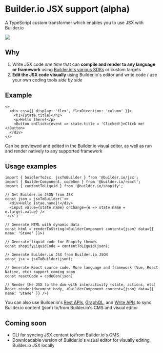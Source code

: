 # Builder.io JSX support (alpha)

A TypeScript custom transformer which enables you to use JSX with Builder.io

<img src="https://i.imgur.com/KTpBDvH.gif" >

## Why

1. Write JSX code _one time_ that can **compile and render to any language or framework** using [Builder.io's various SDKs](../packages) or custom targets
2. **Edit the JSX code visually** using Builder.io's editor and write code / use your own coding tools _side by side_

## Example

```tsx
<>
  <div css={{ display: 'flex', flexDirection: 'column' }}>
    <h1>{state.title}</h1>
    <p>Hello there!</p>
    <Button onClick={event => state.title = 'Clicked!}>Click me!</Button>
  </div>
</>
```

Can be previewed and edited in the Builder.io visual editor, as well as run and render natively to any supported framework

## Usage examples

```tsx
import { buidlerToJsx, jsxToBuilder } from '@builder.io/jsx';
import { BuilderComponent, codeGen } from '@builder.io/react';
import { contentToLiquid } from '@builder.io/shopify';

// Get Builder.io JSON from JSX 
const json = jsxToBuilder(`<>
  <div>Hello {stae.name}!</div>
  <input value={state.name} onChange={e => state.name = e.target.value} />
 </>`)

// Generate HTML with dynamic data
const html = renderToString(<BuilderComponent content={json} data={{ name: 'Steve' }}>)

// Generate liquid code for Shopify themes
const shopifyLiquidCode = contentToLiquid(json);

// Generate Builder.io JSX from Builder.io JSON
const jsx = jsxToBuilder(json);

// Generate React source code. More language and framework (Vue, React Native, etc) support coming soon
const reactCode = codeGen(json)

// Render the JSX to the dom with interactivity (state, actions, etc)
React.render(document.body, <BuilderComponent content={json} data={{ name: 'Steve' }} />)
```

You can also use Builder.io's [Rest APIs](https://www.builder.io/c/docs/query-api), [GraphQL](https://www.builder.io/c/docs/graphql-api), and [Write APIs](https://www.builder.io/c/docs/write-api) to sync Builder.io content (json) to/from Builder.io's CMS and visual editor

## Coming soon

- CLI for syncing JSX content to/from Builder.io's CMS
- Downloadable version of Builder.io's visual editor for visually editing Builder.io JSX locally

